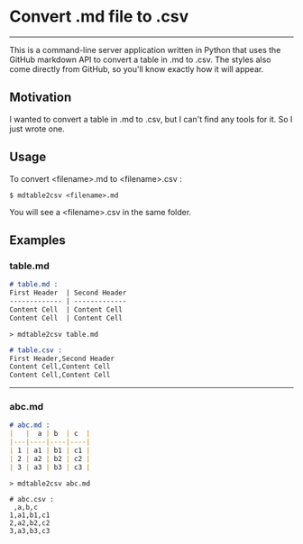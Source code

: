 # Convert .md file to .csv

---

This is a command-line server application written in Python that uses the GitHub markdown API to convert a table in .md to .csv. The styles also come directly from GitHub, so you'll know exactly how it will appear.

## Motivation

I wanted to convert a table in .md to .csv, but I can't find any tools for it. So I just wrote one.

<!-- ## Installation

### [install Beautiful Soup](http://www.crummy.com/software/BeautifulSoup/bs4/doc/#installing-beautiful-soup)

```
$ easy_install beautifulsoup4
  or
$ pip install beautifulsoup4
``` -->

## Usage
To convert \<filename\>.md to \<filename\>.csv : 

```
$ mdtable2csv <filename>.md
```

You will see a \<filename\>.csv in the same folder.

## Examples

### table.md
```markdown
# table.md : 
First Header  | Second Header
------------- | -------------
Content Cell  | Content Cell
Content Cell  | Content Cell
```
`> mdtable2csv table.md`
```markdown
# table.csv : 
First Header,Second Header
Content Cell,Content Cell
Content Cell,Content Cell
```
---
### abc.md
```markdown
# abc.md :
|   |  a | b  | c  |
|---|----|----|----|
| 1 | a1 | b1 | c1 |
| 2 | a2 | b2 | c2 |
| 3 | a3 | b3 | c3 |
```
`> mdtable2csv abc.md`
```
# abc.csv :
 ,a,b,c
1,a1,b1,c1
2,a2,b2,c2
3,a3,b3,c3
```